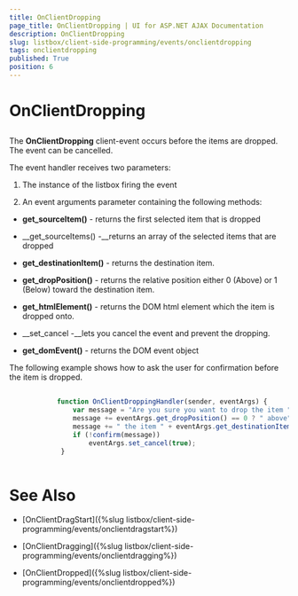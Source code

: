 ```yaml
---
title: OnClientDropping
page_title: OnClientDropping | UI for ASP.NET AJAX Documentation
description: OnClientDropping
slug: listbox/client-side-programming/events/onclientdropping
tags: onclientdropping
published: True
position: 6
---
```


# OnClientDropping



## 

The __OnClientDropping__ client-event occurs before the items are dropped. The event can be cancelled.



The event handler receives two parameters:

1. The instance of the listbox firing the event

2. An event arguments parameter containing the following methods:

* __get_sourceItem()__ - returns the first selected item that is dropped

* __get_sourceItems() -__returns an array of the selected items that are dropped

* __get_destinationItem()__ - returns the destination item.

* __get_dropPosition()__ - returns the relative position either 0 (Above) or 1 (Below) toward the destination item.

* __get_htmlElement()__ - returns the DOM html element which the item is dropped onto.

* __set_cancel -__lets you cancel the event and prevent the dropping.

* __get_domEvent()__ - returns the DOM event object



The following example shows how to ask the user for confirmation before the item is dropped.

````JavaScript
	
	        function OnClientDroppingHandler(sender, eventArgs) {
	            var message = "Are you sure you want to drop the item " + eventArgs.get_sourceItem().get_text();
	            message += eventArgs.get_dropPosition() == 0 ? " above" : " below";
	            message += " the item " + eventArgs.get_destinationItem().get_text() + "?";
	            if (!confirm(message))
	                eventArgs.set_cancel(true);
	         }
				
````



# See Also

 * [OnClientDragStart]({%slug listbox/client-side-programming/events/onclientdragstart%})

 * [OnClientDragging]({%slug listbox/client-side-programming/events/onclientdragging%})

 * [OnClientDropped]({%slug listbox/client-side-programming/events/onclientdropped%})
